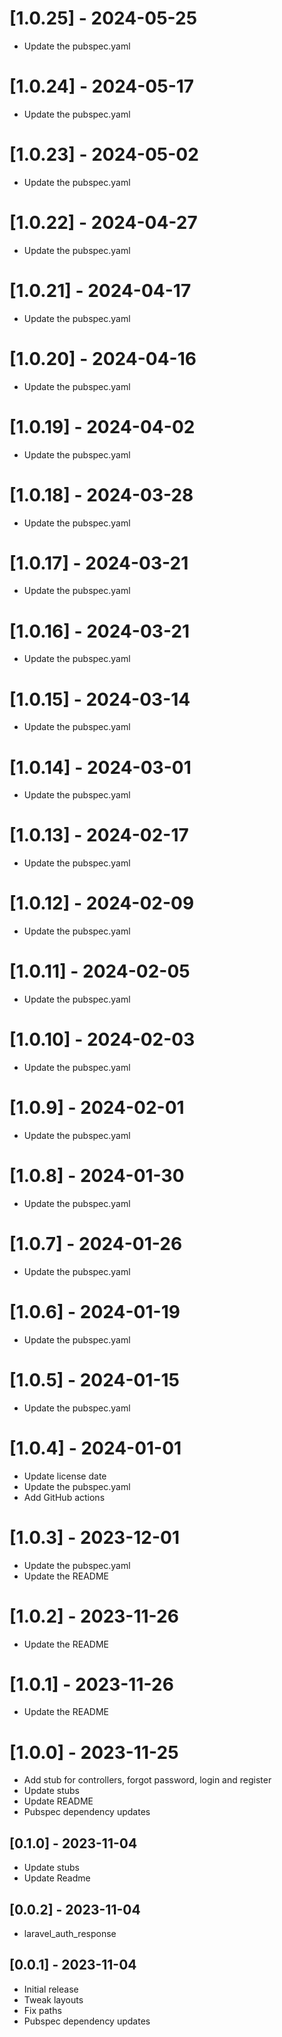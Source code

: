 # [1.0.25] - 2024-05-25

* Update the pubspec.yaml

# [1.0.24] - 2024-05-17

* Update the pubspec.yaml

# [1.0.23] - 2024-05-02

* Update the pubspec.yaml

# [1.0.22] - 2024-04-27

* Update the pubspec.yaml

# [1.0.21] - 2024-04-17

* Update the pubspec.yaml

# [1.0.20] - 2024-04-16

* Update the pubspec.yaml

# [1.0.19] - 2024-04-02

* Update the pubspec.yaml

# [1.0.18] - 2024-03-28

* Update the pubspec.yaml

# [1.0.17] - 2024-03-21

* Update the pubspec.yaml

# [1.0.16] - 2024-03-21

* Update the pubspec.yaml

# [1.0.15] - 2024-03-14

* Update the pubspec.yaml

# [1.0.14] - 2024-03-01

* Update the pubspec.yaml

# [1.0.13] - 2024-02-17

* Update the pubspec.yaml

# [1.0.12] - 2024-02-09

* Update the pubspec.yaml

# [1.0.11] - 2024-02-05

* Update the pubspec.yaml

# [1.0.10] - 2024-02-03

* Update the pubspec.yaml

# [1.0.9] - 2024-02-01

* Update the pubspec.yaml
 
# [1.0.8] - 2024-01-30

* Update the pubspec.yaml

# [1.0.7] - 2024-01-26

* Update the pubspec.yaml

# [1.0.6] - 2024-01-19

* Update the pubspec.yaml

# [1.0.5] - 2024-01-15

* Update the pubspec.yaml

# [1.0.4] - 2024-01-01

* Update license date
* Update the pubspec.yaml
* Add GitHub actions

# [1.0.3] - 2023-12-01

* Update the pubspec.yaml
* Update the README

# [1.0.2] - 2023-11-26

* Update the README

# [1.0.1] - 2023-11-26

* Update the README

# [1.0.0] - 2023-11-25

* Add stub for controllers, forgot password, login and register
* Update stubs
* Update README
* Pubspec dependency updates

## [0.1.0] - 2023-11-04

* Update stubs
* Update Readme

## [0.0.2] - 2023-11-04

* laravel_auth_response

## [0.0.1] - 2023-11-04

* Initial release
* Tweak layouts
* Fix paths
* Pubspec dependency updates
